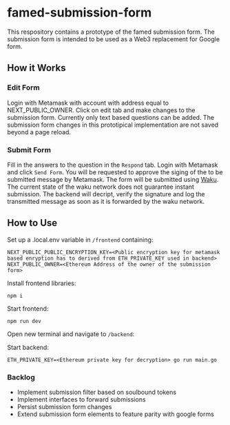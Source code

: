 # famed-submission-form

This respository contains a prototype of the famed submission form.
The submission form is intended to be used as a Web3 replacement for Google form.

## How it Works

### Edit Form

Login with Metamask with account with address equal to NEXT_PUBLIC_OWNER.
Click on edit tab and make changes to the submission form. Currently only text based questions can be added. The submission form changes in this prototipical implementation are not saved beyond a page reload.

### Submit Form

Fill in the answers to the question in the `Respond` tab. Login with Metamask and click `Send Form`. You will be requested to approve the siging of the to be submitted message by Metamask. The form will be submitted using [Waku](https://wakuconnect.dev/). The current state of the waku network does not guarantee instant submission. The backend will decript, verify the signature and log the transmitted message as soon as it is forwarded by the waku network.

## How to Use

Set up a .local.env variable in `/frontend` containing:

```
NEXT_PUBLIC_PUBLIC_ENCRYPTION_KEY=<Public encryption key for metamask based enryption has to derived from ETH_PRIVATE_KEY used in backend>
NEXT_PUBLIC_OWNER=<Ethereum Address of the owner of the submission form>
```

Install frontend libraries:

```
npm i
```

Start frontend:

```
npm run dev
```

Open new terminal and navigate to `/backend`:

Start backend:

```
ETH_PRIVATE_KEY=<Ethereum private key for decryption> go run main.go
```

### Backlog

- Implement submission filter based on soulbound tokens
- Implement interfaces to forward submissions
- Persist submission form changes
- Extend submission form elements to feature parity with google forms
